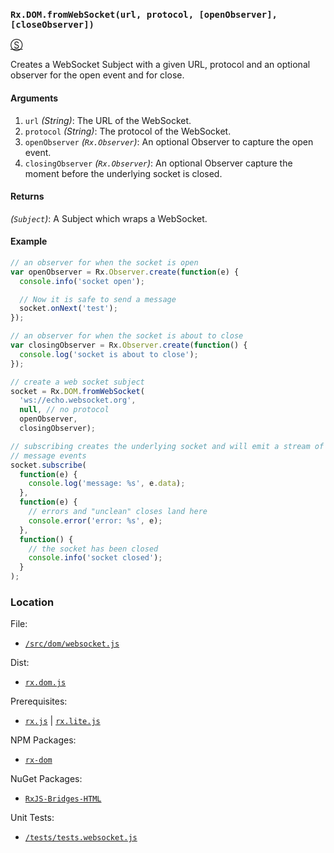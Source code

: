 ### `Rx.DOM.fromWebSocket(url, protocol, [openObserver], [closeObserver])`
[&#x24C8;](https://github.com/Reactive-Extensions/RxJS-DOM/blob/master/src/dom/websocket.js "View in source")

Creates a WebSocket Subject with a given URL, protocol and an optional observer for the open event and for close.

#### Arguments
1. `url` *(String)*: The URL of the WebSocket.
2. `protocol` *(String)*: The protocol of the WebSocket.
3. `openObserver` *(`Rx.Observer`)*: An optional Observer to capture the open event.
4. `closingObserver` *(`Rx.Observer`)*: An optional Observer capture the moment before the underlying socket is closed.

#### Returns
*(`Subject`)*: A Subject which wraps a WebSocket.

#### Example
```js
// an observer for when the socket is open
var openObserver = Rx.Observer.create(function(e) {
  console.info('socket open');

  // Now it is safe to send a message
  socket.onNext('test');
});

// an observer for when the socket is about to close
var closingObserver = Rx.Observer.create(function() {
  console.log('socket is about to close');
});

// create a web socket subject
socket = Rx.DOM.fromWebSocket(
  'ws://echo.websocket.org',
  null, // no protocol
  openObserver,
  closingObserver);

// subscribing creates the underlying socket and will emit a stream of incoming
// message events
socket.subscribe(
  function(e) {
    console.log('message: %s', e.data);
  },
  function(e) {
    // errors and "unclean" closes land here
    console.error('error: %s', e);
  },
  function() {
    // the socket has been closed
    console.info('socket closed');
  }
);
```

### Location

File:
- [`/src/dom/websocket.js`](https://github.com/Reactive-Extensions/RxJS-DOM/blob/master/src/dom/websocket.js)

Dist:
- [`rx.dom.js`](https://github.com/Reactive-Extensions/RxJS-DOM/blob/master/dist/rx.dom.js)

Prerequisites:
- [`rx.js`](https://github.com/Reactive-Extensions/RxJS/blob/master/dist/rx.js) |  [`rx.lite.js`](https://github.com/Reactive-Extensions/RxJS/blob/master/rx.lite.js)

NPM Packages:
- [`rx-dom`](https://preview.npmjs.com/package/rx-dom)

NuGet Packages:
- [`RxJS-Bridges-HTML`](http://www.nuget.org/packages/RxJS-Bridges-HTML/)

Unit Tests:
- [`/tests/tests.websocket.js`](https://github.com/Reactive-Extensions/RxJS-DOM/blob/master/tests/tests.fromwebsocket.js)
